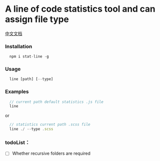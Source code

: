 # A line of code statistics tool and can assign file type

[中文文档](https://github.com/sdta25196/stat-line/blob/master/readme_CN.md)

### Installation

```js
  npm i stat-line -g
```

### Usage

```js
  line [path] [--type]
```

### Examples
```js
  // current path default statistics .js file
  line   
```
  or 
```js
  // statistics current path .scss file
  line ./ --type .scss 
```
  
### todoList：

- [ ] Whether recursive folders are required
